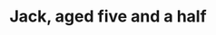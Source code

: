 ---
title: Jack, aged five and a half
playwright: Jake Leonard
student_written: true
season: In House
season_sort: 75
period: Autumn
venue:
  - New Theatre Studio A
date_start: 2012-12-03
date_end: 2012-12-04
comment: Think Matt Miller directed this
assets:
  - type: poster
    image: jack_aged_five_and_a_half_poster.jpg
---
